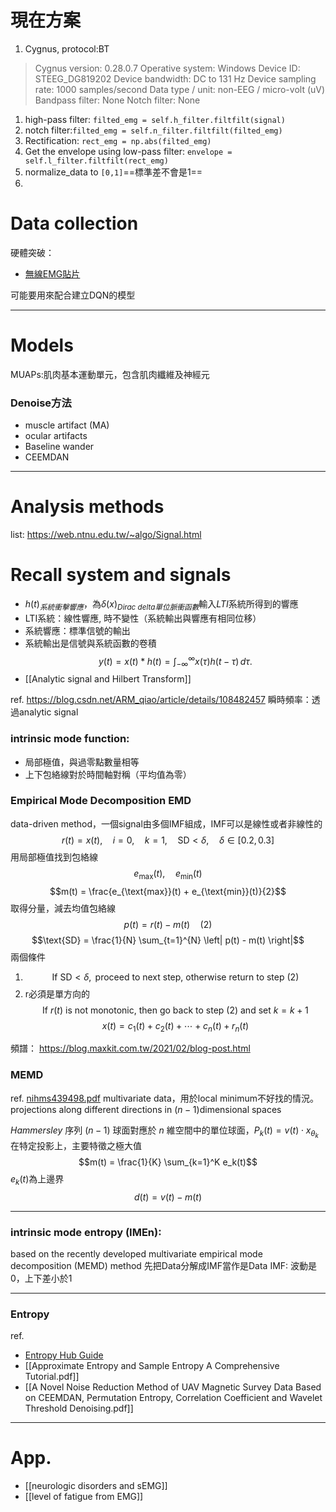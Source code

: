 # 現在方案
1. Cygnus, protocol:BT 
>Cygnus version: 0.28.0.7
>Operative system: Windows
>Device ID: STEEG_DG819202
>Device bandwidth: DC to 131 Hz
>Device sampling rate: 1000 samples/second
>Data type / unit: non-EEG / micro-volt (uV)
>Bandpass filter: None
>Notch filter: None

1. high-pass filter: `filted_emg = self.h_filter.filtfilt(signal)`
2. notch filter:`filted_emg = self.n_filter.filtfilt(filted_emg)`
3. Rectification: `rect_emg = np.abs(filted_emg)`
4. Get the envelope using low-pass filter: `envelope = self.l_filter.filtfilt(rect_emg)`
5. normalize_data to `[0,1]`==標準差不會是1==
6. 
# Data collection
硬體突破：
- [無線EMG貼片](https://www.bio-translational-exoskeleton.com/)

可能要用來配合建立DQN的模型

---
# Models
MUAPs:肌肉基本運動單元，包含肌肉纖維及神經元
### Denoise方法
- muscle artifact (MA)
- ocular artifacts
- Baseline wander
- CEEMDAN

---
# Analysis methods
list: https://web.ntnu.edu.tw/~algo/Signal.html
# Recall system and signals
- $h(t)_{系統衝擊響應}$，為$\delta(x)_{Dirac\ delta單位脈衝函數}$輸入$LTI$系統所得到的響應
- LTI系統：線性響應, 時不變性（系統輸出與響應有相同位移）
- 系統響應：標準信號的輸出
- 系統輸出是信號與系統函數的卷積
$$y(t) = x(t) \ast h(t) = \int_{-\infty}^{\infty} x(\tau) h(t - \tau) \, d\tau.
$$
- [[Analytic signal and Hilbert Transform]]

ref. https://blog.csdn.net/ARM_qiao/article/details/108482457
瞬時頻率：透過analytic signal
### intrinsic mode function:
- 局部極值，與過零點數量相等
- 上下包絡線對於時間軸對稱（平均值為零）

### Empirical Mode Decomposition EMD
data-driven method，一個signal由多個IMF組成，IMF可以是線性或者非線性的
$$r(t) = x(t), \quad i = 0, \quad k = 1, \quad \text{SD} < \delta, \quad \delta \in [0.2, 0.3]
$$
用局部極值找到包絡線
$$e_{\text{max}}(t), \quad e_{\text{min}}(t)$$
$$m(t) = \frac{e_{\text{max}}(t) + e_{\text{min}}(t)}{2}$$
取得分量，減去均值包絡線
$$p(t) = r(t) - m(t)\quad \text{(2)}$$
$$\text{SD} = \frac{1}{N} \sum_{t=1}^{N} \left| p(t) - m(t) \right|$$
兩個條件
1. $$\text{If } \text{SD} < \delta, \text{ proceed to next step, otherwise return to step (2)}$$
2. r必須是單方向的$$\text{If } r(t) \text{ is not monotonic, then go back to step (2) and set } k = k + 1$$
$$x(t) = c_1(t) + c_2(t) + \cdots + c_n(t) + r_n(t)$$

頻譜： https://blog.maxkit.com.tw/2021/02/blog-post.html
### MEMD
ref. [nihms439498.pdf](https://pmc.ncbi.nlm.nih.gov/articles/PMC3831372/pdf/nihms439498.pdf)
multivariate data，用於local minimum不好找的情況。
projections along different directions in $(n−1)$dimensional spaces

$Hammersley$ 序列
$(n−1)$ 球面對應於 $n$ 維空間中的單位球面，$P_k (t)=v(t) \cdot x_{\theta_k}$
在特定投影上，主要特徵之極大值
$$m(t) = \frac{1}{K} \sum_{k=1}^K e_k(t)$$
$e_k(t)$為上邊界
$$d(t)=v(t)-m(t)$$


---
### intrinsic mode entropy (IMEn):
based on the recently developed multivariate empirical mode decomposition (MEMD) method
先把Data分解成IMF當作是Data
IMF: 波動是0，上下差小於1

---
### Entropy
ref. 
- [Entropy Hub Guide](https://www.entropyhub.xyz/_downloads/40d9c1910993d9509e60865d940bb066/EntropyHubGuide.pdf)
- [[Approximate Entropy and Sample Entropy A Comprehensive Tutorial.pdf]]
- [[A Novel Noise Reduction Method of UAV Magnetic Survey Data Based on CEEMDAN, Permutation Entropy, Correlation Coefficient and Wavelet Threshold Denoising.pdf]]



---
# App.
- [[neurologic disorders and sEMG]]
- [[level of fatigue from EMG]]